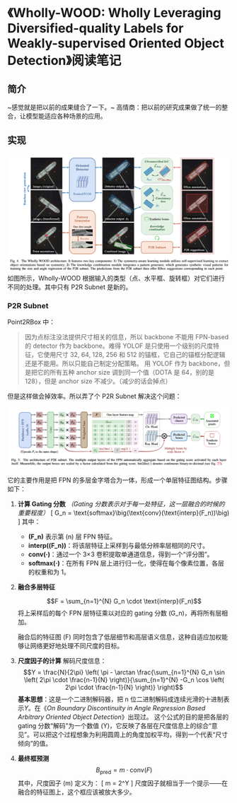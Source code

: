 # 《Wholly-WOOD: Wholly Leveraging Diversified-quality Labels for Weakly-supervised Oriented Object Detection》阅读笔记

## 简介

~感觉就是把以前的成果缝合了一下。~
高情商：把以前的研究成果做了统一的整合，让模型能适应各种场景的应用。

## 实现

![Wholly-WOOD](../images/Wholly-WOOD.png)
如图所示，Wholly-WOOD 根据输入的类型（点、水平框、旋转框）对它们进行不同的处理。其中只有 P2R Subnet 是新的。

### P2R Subnet

Point2RBox 中：

> 因为点标注没法提供尺寸相关的信息，所以 backbone 不能用 FPN-based 的 detector 作为 backbone。难得 YOLOF 是只使用一个级别的尺度特征，它使用尺寸 32, 64, 128, 256 和 512 的锚框，它自己的锚框分配逻辑还是不能用。所以只能自己制定分配策略。
> 用 YOLOF 作为 backbone，但是把它的所有五种 anchor size 调到同一个值（DOTA 是 64，别的是 128），但是 anchor size 不减少。（减少的话会掉点）

但是这样做会掉效率。所以弄了个 P2R Subnet 解决这个问题：

![P2R](../images/P2RSubnet.png)

它的主要作用是把 FPN 的多层金字塔合为一体，形成一个单层特征图结构。步骤如下：

1. **计算 Gating 分数**
   _（Gating 分数表示对于每一处特征，这一层融合的时候的重要程度）_
   \[
   G_n = \text{softmax}\big(\text{conv}(\text{interp}(F_n))\big)
   \]
   其中：

   - **\(F_n\)** 表示第 \(n\) 层 FPN 特征。
   - **interp(\(F_n\))**：将该层特征上采样到与最低分辨率层相同的尺寸。
   - **conv(·)**：通过一个 3×3 卷积提取单通道信息，得到一个“评分图”。
   - **softmax(·)**：在所有 FPN 层上进行归一化，使得在每个像素位置，各层的权重和为 1。

2. **融合多层特征**

   $$F = \sum_{n=1}^{N} G_n \cdot \text{interp}(F_n)$$
   将上采样后的每个 FPN 层特征乘以对应的 gating 分数 \(G_n\)，再将所有层相加。

   融合后的特征图 \(F\) 同时包含了低层细节和高层语义信息，这种自适应加权能够让网络更好地处理不同尺度的目标。

3. **尺度因子的计算**
   解码尺度信息：
   $$Y = \frac{N}{2\pi} \left( \pi - \arctan \frac{\sum_{n=1}^{N} G_n \sin \left( 2\pi \cdot \frac{n-1}{N} \right)}{\sum_{n=1}^{N} -G_n \cos \left( 2\pi \cdot \frac{n-1}{N} \right)} \right)$$
   **基本思想**：这是一个二进制解码器，把 n 位二进制解码成连续光滑的十进制表示$Y$。在《_On Boundary Discontinuity in Angle Regression Based Arbitrary Oriented Object Detection_》出现过。
   这个公式的目的是把各层的 gating 分数“解码”为一个数值 \(Y\)，它反映了各层在尺度信息上的综合“意见”。可以把这个过程想象为利用圆周上的角度加权平均，得到一个代表“尺寸倾向”的值。

4. **最终框预测**
   $$
   B_{\text{pred}} = m \cdot \text{conv}(F)
   $$
   其中，尺度因子 \(m\) 定义为：
   \[
   m = 2^Y
   \]
   尺度因子就相当于一个提示——在融合的特征图上，这个框应该被放大多少。

